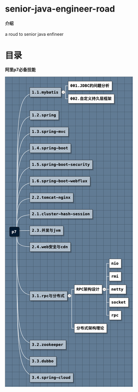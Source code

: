 # senior-java-engineer-road

#### 介绍
a roud to senior java enfineer

# 目录

**阿里p7必备技能**   

![](p7-skill/p7-skill.png)


